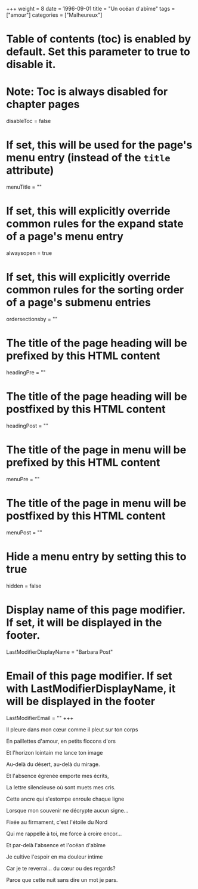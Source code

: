 +++
weight = 8
date = 1996-09-01
title = "Un océan d'abîme"
tags = ["amour"]
categories = ["Malheureux"]
# Table of contents (toc) is enabled by default. Set this parameter to true to disable it.
# Note: Toc is always disabled for chapter pages
disableToc = false
# If set, this will be used for the page's menu entry (instead of the `title` attribute)
menuTitle = ""
# If set, this will explicitly override common rules for the expand state of a page's menu entry
alwaysopen = true
# If set, this will explicitly override common rules for the sorting order of a page's submenu entries
ordersectionsby = ""
# The title of the page heading will be prefixed by this HTML content
headingPre = ""
# The title of the page heading will be postfixed by this HTML content
headingPost = ""
# The title of the page in menu will be prefixed by this HTML content
menuPre = ""
# The title of the page in menu will be postfixed by this HTML content
menuPost = ""
# Hide a menu entry by setting this to true
hidden = false
# Display name of this page modifier. If set, it will be displayed in the footer.
LastModifierDisplayName = "Barbara Post"
# Email of this page modifier. If set with LastModifierDisplayName, it will be displayed in the footer
LastModifierEmail = ""
+++

Il pleure dans mon cœur comme il pleut sur ton corps

En paillettes d'amour, en petits flocons d'ors

Et l'horizon lointain me lance ton image

Au-delà du désert, au-delà du mirage.

Et l'absence égrenée emporte mes écrits,

La lettre silencieuse où sont muets mes cris.

Cette ancre qui s'estompe enroule chaque ligne

Lorsque mon souvenir ne décrypte aucun signe...

Fixée au firmament, c'est l'étoile du Nord

Qui me rappelle à toi, me force à croire encor...

Et par-delà l'absence et l'océan d'abîme

Je cultive l'espoir en ma douleur intime

Car je te reverrai... du cœur ou des regards?

Parce que cette nuit sans dire un mot je pars.
